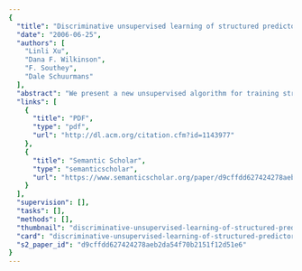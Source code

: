 ```yaml
---
{
  "title": "Discriminative unsupervised learning of structured predictors",
  "date": "2006-06-25",
  "authors": [
    "Linli Xu",
    "Dana F. Wilkinson",
    "F. Southey",
    "Dale Schuurmans"
  ],
  "abstract": "We present a new unsupervised algorithm for training structured predictors that is discriminative, convex, and avoids the use of EM. The idea is to formulate an unsupervised version of structured learning methods, such as maximum margin Markov networks, that can be trained via semidefinite programming. The result is a discriminative training criterion for structured predictors (like hidden Markov models) that remains unsupervised and does not create local minima. To reduce training cost, we reformulate the training procedure to mitigate the dependence on semidefinite programming, and finally propose a heuristic procedure that avoids semidefinite programming entirely. Experimental results show that the convex discriminative procedure can produce better conditional models than conventional Baum-Welch (EM) training.",
  "links": [
    {
      "title": "PDF",
      "type": "pdf",
      "url": "http://dl.acm.org/citation.cfm?id=1143977"
    },
    {
      "title": "Semantic Scholar",
      "type": "semanticscholar",
      "url": "https://www.semanticscholar.org/paper/d9cffdd627424278aeb2da54f70b2151f12d51e6"
    }
  ],
  "supervision": [],
  "tasks": [],
  "methods": [],
  "thumbnail": "discriminative-unsupervised-learning-of-structured-predictors-thumb.jpg",
  "card": "discriminative-unsupervised-learning-of-structured-predictors-card.jpg",
  "s2_paper_id": "d9cffdd627424278aeb2da54f70b2151f12d51e6"
}
---
```



